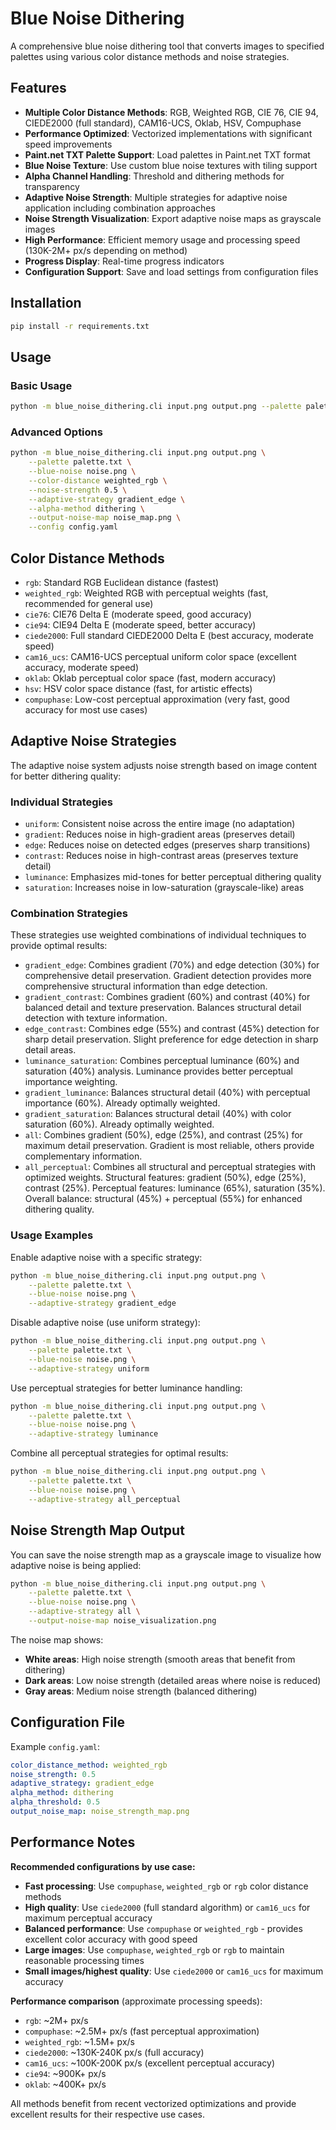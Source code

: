 # Blue Noise Dithering

A comprehensive blue noise dithering tool that converts images to specified palettes using various color distance methods and noise strategies.

## Features

- **Multiple Color Distance Methods**: RGB, Weighted RGB, CIE 76, CIE 94, CIEDE2000 (full standard), CAM16-UCS, Oklab, HSV, Compuphase
- **Performance Optimized**: Vectorized implementations with significant speed improvements
- **Paint.net TXT Palette Support**: Load palettes in Paint.net TXT format  
- **Blue Noise Texture**: Use custom blue noise textures with tiling support
- **Alpha Channel Handling**: Threshold and dithering methods for transparency
- **Adaptive Noise Strength**: Multiple strategies for adaptive noise application including combination approaches
- **Noise Strength Visualization**: Export adaptive noise maps as grayscale images
- **High Performance**: Efficient memory usage and processing speed (130K-2M+ px/s depending on method)
- **Progress Display**: Real-time progress indicators
- **Configuration Support**: Save and load settings from configuration files

## Installation

```bash
pip install -r requirements.txt
```

## Usage

### Basic Usage

```bash
python -m blue_noise_dithering.cli input.png output.png --palette palette.txt --blue-noise noise.png
```

### Advanced Options

```bash
python -m blue_noise_dithering.cli input.png output.png \
    --palette palette.txt \
    --blue-noise noise.png \
    --color-distance weighted_rgb \
    --noise-strength 0.5 \
    --adaptive-strategy gradient_edge \
    --alpha-method dithering \
    --output-noise-map noise_map.png \
    --config config.yaml
```

## Color Distance Methods

- `rgb`: Standard RGB Euclidean distance (fastest)
- `weighted_rgb`: Weighted RGB with perceptual weights (fast, recommended for general use)
- `cie76`: CIE76 Delta E (moderate speed, good accuracy)
- `cie94`: CIE94 Delta E (moderate speed, better accuracy)
- `ciede2000`: Full standard CIEDE2000 Delta E (best accuracy, moderate speed)
- `cam16_ucs`: CAM16-UCS perceptual uniform color space (excellent accuracy, moderate speed)
- `oklab`: Oklab perceptual color space (fast, modern accuracy)
- `hsv`: HSV color space distance (fast, for artistic effects)
- `compuphase`: Low-cost perceptual approximation (very fast, good accuracy for most use cases)

## Adaptive Noise Strategies

The adaptive noise system adjusts noise strength based on image content for better dithering quality:

### Individual Strategies
- `uniform`: Consistent noise across the entire image (no adaptation)
- `gradient`: Reduces noise in high-gradient areas (preserves detail)
- `edge`: Reduces noise on detected edges (preserves sharp transitions) 
- `contrast`: Reduces noise in high-contrast areas (preserves texture detail)
- `luminance`: Emphasizes mid-tones for better perceptual dithering quality
- `saturation`: Increases noise in low-saturation (grayscale-like) areas

### Combination Strategies

These strategies use weighted combinations of individual techniques to provide optimal results:

- `gradient_edge`: Combines gradient (70%) and edge detection (30%) for comprehensive detail preservation. Gradient detection provides more comprehensive structural information than edge detection.
- `gradient_contrast`: Combines gradient (60%) and contrast (40%) for balanced detail and texture preservation. Balances structural detail detection with texture information.
- `edge_contrast`: Combines edge (55%) and contrast (45%) detection for sharp detail preservation. Slight preference for edge detection in sharp detail areas.
- `luminance_saturation`: Combines perceptual luminance (60%) and saturation (40%) analysis. Luminance provides better perceptual importance weighting.
- `gradient_luminance`: Balances structural detail (40%) with perceptual importance (60%). Already optimally weighted.
- `gradient_saturation`: Balances structural detail (40%) with color saturation (60%). Already optimally weighted.
- `all`: Combines gradient (50%), edge (25%), and contrast (25%) for maximum detail preservation. Gradient is most reliable, others provide complementary information.
- `all_perceptual`: Combines all structural and perceptual strategies with optimized weights. Structural features: gradient (50%), edge (25%), contrast (25%). Perceptual features: luminance (65%), saturation (35%). Overall balance: structural (45%) + perceptual (55%) for enhanced dithering quality.

### Usage Examples

Enable adaptive noise with a specific strategy:
```bash
python -m blue_noise_dithering.cli input.png output.png \
    --palette palette.txt \
    --blue-noise noise.png \
    --adaptive-strategy gradient_edge
```

Disable adaptive noise (use uniform strategy):
```bash
python -m blue_noise_dithering.cli input.png output.png \
    --palette palette.txt \
    --blue-noise noise.png \
    --adaptive-strategy uniform
```

Use perceptual strategies for better luminance handling:
```bash
python -m blue_noise_dithering.cli input.png output.png \
    --palette palette.txt \
    --blue-noise noise.png \
    --adaptive-strategy luminance
```

Combine all perceptual strategies for optimal results:
```bash
python -m blue_noise_dithering.cli input.png output.png \
    --palette palette.txt \
    --blue-noise noise.png \
    --adaptive-strategy all_perceptual
```

## Noise Strength Map Output

You can save the noise strength map as a grayscale image to visualize how adaptive noise is being applied:

```bash
python -m blue_noise_dithering.cli input.png output.png \
    --palette palette.txt \
    --blue-noise noise.png \
    --adaptive-strategy all \
    --output-noise-map noise_visualization.png
```

The noise map shows:
- **White areas**: High noise strength (smooth areas that benefit from dithering)
- **Dark areas**: Low noise strength (detailed areas where noise is reduced)
- **Gray areas**: Medium noise strength (balanced dithering)

## Configuration File

Example `config.yaml`:

```yaml
color_distance_method: weighted_rgb
noise_strength: 0.5
adaptive_strategy: gradient_edge
alpha_method: dithering
alpha_threshold: 0.5
output_noise_map: noise_strength_map.png
```

## Performance Notes

**Recommended configurations by use case:**

- **Fast processing**: Use `compuphase`, `weighted_rgb` or `rgb` color distance methods
- **High quality**: Use `ciede2000` (full standard algorithm) or `cam16_ucs` for maximum perceptual accuracy  
- **Balanced performance**: Use `compuphase` or `weighted_rgb` - provides excellent color accuracy with good speed
- **Large images**: Use `compuphase`, `weighted_rgb` or `rgb` to maintain reasonable processing times
- **Small images/highest quality**: Use `ciede2000` or `cam16_ucs` for maximum accuracy

**Performance comparison** (approximate processing speeds):
- `rgb`: ~2M+ px/s
- `compuphase`: ~2.5M+ px/s (fast perceptual approximation)
- `weighted_rgb`: ~1.5M+ px/s  
- `ciede2000`: ~130K-240K px/s (full accuracy)
- `cam16_ucs`: ~100K-200K px/s (excellent perceptual accuracy)
- `cie94`: ~900K+ px/s
- `oklab`: ~400K+ px/s

All methods benefit from recent vectorized optimizations and provide excellent results for their respective use cases.